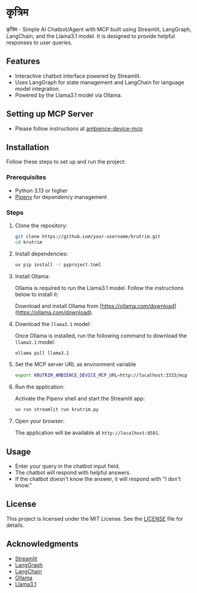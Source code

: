 # कृत्रिम

कृत्रिम - Simple AI Chatbot/Agent with MCP built using Streamlit, LangGraph, LangChain, and the Llama3.1 model. It is designed to provide helpful responses to user queries.

## Features

- Interactive chatbot interface powered by Streamlit.
- Uses LangGraph for state management and LangChain for language model integration.
- Powered by the Llama3.1 model via Ollama.

## Setting up MCP Server

- Please follow instructions at [ambience-device-mcp](https://github.com/anshulpatel25/ambience-device-mcp)

## Installation

Follow these steps to set up and run the project:

### Prerequisites

- Python 3.13 or higher
- [Pipenv](https://pipenv.pypa.io/en/latest/) for dependency management

### Steps

1. Clone the repository:

   ```sh
   git clone https://github.com/your-username/krutrim.git
   cd krutrim
   ```

2. Install dependencies:

   ```sh
   uv pip install -r pyproject.toml
   ```

3. Install Ollama:

   Ollama is required to run the Llama3.1 model. Follow the instructions below to install it:

   Download and install Ollama from [https://ollama.com/download](https://ollama.com/download).

4. Download the `llama3.1` model:

   Once Ollama is installed, run the following command to download the `llama3.1` model:

   ```sh
   ollama pull llama3.1
   ```

5. Set the MCP server URL as environment variable

   ```sh
   export KRUTRIM_AMBIENCE_DEVICE_MCP_URL=http://localhost:3333/mcp
   ```

6. Run the application:

   Activate the Pipenv shell and start the Streamlit app:

   ```sh
   uv run streamlit run krutrim.py
   ```

7. Open your browser:

   The application will be available at `http://localhost:8501`.

## Usage

- Enter your query in the chatbot input field.
- The chatbot will respond with helpful answers.
- If the chatbot doesn't know the answer, it will respond with "I don't know."

## License

This project is licensed under the MIT License. See the [LICENSE](LICENSE) file for details.

## Acknowledgments

- [Streamlit](https://streamlit.io/)
- [LangGraph](https://github.com/langgraph/langgraph)
- [LangChain](https://langchain.com/)
- [Ollama](https://ollama.com/)
- [Llama3.1](https://ollama.com/library/llama3.1)
